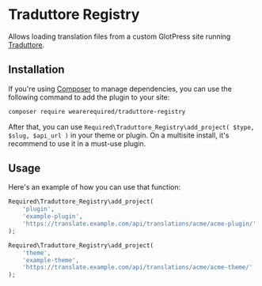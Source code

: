 # Traduttore Registry

Allows loading translation files from a custom GlotPress site running [Traduttore](https://github.com/wearerequired/traduttore).

## Installation

If you're using [Composer](https://getcomposer.org/) to manage dependencies, you can use the following command to add the plugin to your site:

```bash
composer require wearerequired/traduttore-registry
```

After that, you can use `Required\Traduttore_Registry\add_project( $type, $slug, $api_url )` in your theme or plugin. On a multisite install, it's recommend to use it in a must-use plugin.

## Usage

Here's an example of how you can use that function:

```php
Required\Traduttore_Registry\add_project(
	'plugin',
	'example-plugin',
	'https://translate.example.com/api/translations/acme/acme-plugin/'
);

Required\Traduttore_Registry\add_project(
	'theme',
	'example-theme',
	'https://translate.example.com/api/translations/acme/acme-theme/'
);
```
